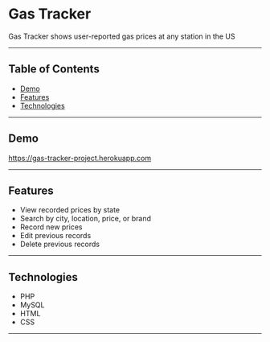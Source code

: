 
# Gas Tracker

Gas Tracker shows user-reported gas prices at any station in the US

---
## Table of Contents

- [Demo](#demo)
- [Features](#features)
- [Technologies](#technologies)

---
## Demo

https://gas-tracker-project.herokuapp.com

---
## Features

- View recorded prices by state
- Search by city, location, price, or brand
- Record new prices
- Edit previous records
- Delete previous records

---
## Technologies

- PHP
- MySQL
- HTML
- CSS

---
